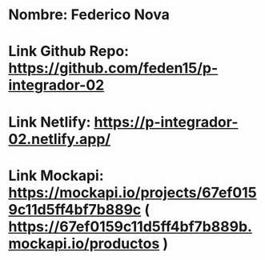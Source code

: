 # Nombre: Federico Nova

# Link Github Repo: https://github.com/feden15/p-integrador-02

# Link Netlify: https://p-integrador-02.netlify.app/

# Link Mockapi: https://mockapi.io/projects/67ef0159c11d5ff4bf7b889c ( https://67ef0159c11d5ff4bf7b889b.mockapi.io/productos )

